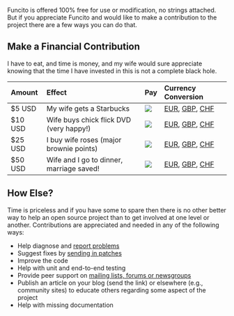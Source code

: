 Funcito is offered 100% free for use or modification, no strings attached.  But if you appreciate Funcito and would like to make a contribution to the project there are a few ways you can do that.

## Make a Financial Contribution ##
I have to eat, and time is money, and my wife would sure appreciate knowing that the time I have invested in this is not a complete black hole.

| **Amount** | **Effect** | **Pay** | **Currency Conversion** |
|:-----------|:-----------|:--------|:------------------------|
| $5 USD | My wife gets a Starbucks | [![](http://www.paypal.com/en_US/i/btn/x-click-but04.gif)](https://www.paypal.com/cgi-bin/webscr?cmd=_s-xclick&hosted_button_id=TCKRPTTWG3WPQ) | [EUR](http://www.google.com/search?hl=en&q=5+usd+in+eur), [GBP](http://www.google.com/search?hl=en&q=5+usd+in+gbp), [CHF](http://www.google.com/search?hl=en&q=5+usd+in+chf) |
| $10 USD | Wife buys chick flick DVD (very happy!) | [![](http://www.paypal.com/en_US/i/btn/x-click-but04.gif)](https://www.paypal.com/cgi-bin/webscr?cmd=_s-xclick&hosted_button_id=P8F68NTPCYMV2) | [EUR](http://www.google.com/search?hl=en&q=10+usd+in+eur), [GBP](http://www.google.com/search?hl=en&q=10+usd+in+gbp), [CHF](http://www.google.com/search?hl=en&q=10+usd+in+chf) |
| $25 USD | I buy wife roses (major brownie points) | [![](http://www.paypal.com/en_US/i/btn/x-click-but04.gif)](https://www.paypal.com/cgi-bin/webscr?cmd=_s-xclick&hosted_button_id=BZRMV4CVTCF9J) | [EUR](http://www.google.com/search?hl=en&q=25+usd+in+eur), [GBP](http://www.google.com/search?hl=en&q=25+usd+in+gbp), [CHF](http://www.google.com/search?hl=en&q=25+usd+in+chf) |
| $50 USD | Wife and I go to dinner, marriage saved! | [![](http://www.paypal.com/en_US/i/btn/x-click-but04.gif)](https://www.paypal.com/cgi-bin/webscr?cmd=_s-xclick&hosted_button_id=FNFXQ8EKK8J9J) | [EUR](http://www.google.com/search?hl=en&q=50+usd+in+eur), [GBP](http://www.google.com/search?hl=en&q=50+usd+in+gbp), [CHF](http://www.google.com/search?hl=en&q=50+usd+in+chf) |

## How Else? ##

Time is priceless and if you have some to spare then there is no other better way to help an open source project than to get involved at one level or another. Contributions are appreciated and needed in any of the following ways:

  * Help diagnose and [report problems](http://code.google.com/p/funcito/issues/list)
  * Suggest fixes by [sending in patches](http://www.hanselman.com/blog/GetInvolvedInOpenSourceTodayHowToContributeAPatchToAGitHubHostedOpenSourceProjectLikeCode52.aspx)
  * Improve the code
  * Help with unit and end-to-end testing
  * Provide peer support on [mailing lists, forums or newsgroups](http://groups.google.com/group/funcito)
  * Publish an article on your blog (send the link) or elsewhere (e.g., community sites) to educate others regarding some aspect of the project
  * Help with missing documentation
